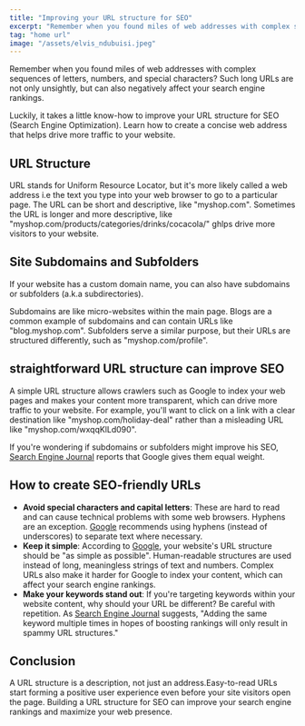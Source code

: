 ```yaml
---
title: "Improving your URL structure for SEO"
excerpt: "Remember when you found miles of web addresses with complex sequences of letters, numbers, and special characters? Such long URLs are not only unsightly, but can also..."
tag: "home url"
image: "/assets/elvis_ndubuisi.jpeg"
---
```


Remember when you found miles of web addresses with complex sequences of letters, numbers, and special characters? Such long URLs are not only unsightly, but can also negatively affect your search engine rankings.

Luckily, it takes a little know-how to improve your URL structure for SEO (Search Engine Optimization). Learn how to create a concise web address that helps drive more traffic to your website.

## URL Structure

URL stands for Uniform Resource Locator, but it's more likely called a web address i.e the text you type into your web browser to go to a particular page. The URL can be short and descriptive, like "myshop.com". Sometimes the URL is longer and more descriptive, like "myshop.com/products/categories/drinks/cocacola/" ghlps drive more visitors to your website.

## Site Subdomains and Subfolders

If your website has a custom domain name, you can also have subdomains or subfolders (a.k.a subdirectories).

Subdomains are like micro-websites within the main page. Blogs are a common example of subdomains and can contain URLs like "blog.myshop.com". Subfolders serve a similar purpose, but their URLs are structured differently, such as "myshop.com/profile".

## straightforward URL structure can improve SEO

A simple URL structure allows crawlers such as Google to index your web pages and makes your content more transparent, which can drive more traffic to your website. For example, you'll want to click on a link with a clear destination like "myshop.com/holiday-deal" rather than a misleading URL like "myshop.com/wxqqKlLd090".

If you're wondering if subdomains or subfolders might improve his SEO, [Search Engine Journal](https://www.searchenginejournal.com/subdomains-vs-subfolders-seo/239795/) reports that Google gives them equal weight.

## How to create SEO-friendly URLs

- **Avoid special characters and capital letters**: These are hard to read and can cause technical problems with some web browsers. Hyphens are an exception. [Google](https://developers.google.com/search/docs/crawling-indexing/url-structure) recommends using hyphens (instead of underscores) to separate text where necessary.
- **Keep it simple**: According to [Google](https://developers.google.com/search/docs/crawling-indexing/url-structure?hl=en&visit_id=638062920291982825-2929585064&rd=1), your website's URL structure should be "as simple as possible". Human-readable structures are used instead of long, meaningless strings of text and numbers. Complex URLs also make it harder for Google to index your content, which can affect your search engine rankings.
- **Make your keywords stand out**: If you're targeting keywords within your website content, why should your URL be different? Be careful with repetition. As [Search Engine Journal](https://www.searchenginejournal.com/seo-friendly-url-structure-2/202790/) suggests, "Adding the same keyword multiple times in hopes of boosting rankings will only result in spammy URL structures."

## Conclusion

A URL structure is a description, not just an address.Easy-to-read URLs start forming a positive user experience even before your site visitors open the page. Building a URL structure for SEO can improve your search engine rankings and maximize your web presence.
